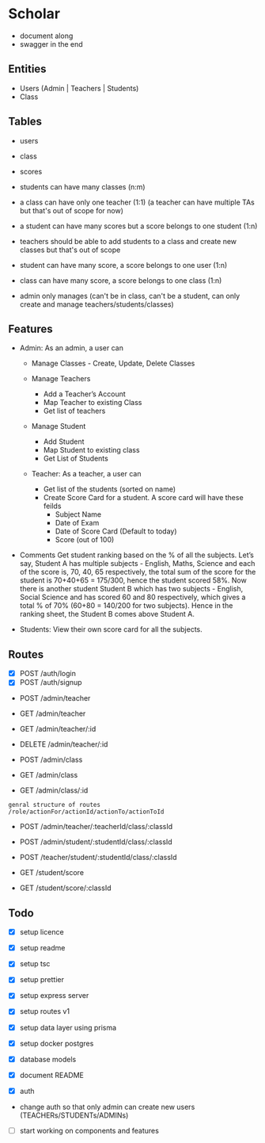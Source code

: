 # Scholar

- document along
- swagger in the end

## Entities

- Users (Admin | Teachers | Students)
- Class

## Tables

- users
- class
- scores

- students can have many classes (n:m)
- a class can have only one teacher (1:1) (a teacher can have multiple TAs but that's out of scope for now)
- a student can have many scores but a score belongs to one student (1:n)
- teachers should be able to add students to a class and create new classes but that's out of scope
- student can have many score, a score belongs to one user (1:n)
- class can have many score, a score belongs to one class (1:n)

- admin only manages (can't be in class, can't be a student, can only create and manage teachers/students/classes)

## Features

- Admin: As an admin, a user can

  - Manage Classes - Create, Update, Delete Classes
  - Manage Teachers
    - Add a Teacher’s Account
    - Map Teacher to existing Class
    - Get list of teachers

  - Manage Student
    - Add Student
    - Map Student to existing class
    - Get List of Students

  - Teacher: As a teacher, a user can
    - Get list of the students (sorted on name)
    - Create Score Card for a student. A score card will have these feilds
      - Subject Name
      - Date of Exam
      - Date of Score Card (Default to today)
      - Score (out of 100)

- Comments
  Get student ranking based on the % of all the subjects. Let’s say, Student A has
  multiple subjects - English, Maths, Science and each of the score is, 70, 40, 65
  respectively, the total sum of the score for the student is 70+40+65 = 175/300,
  hence the student scored 58%. Now there is another student Student B which
  has two subjects - English, Social Science and has scored 60 and 80
  respectively, which gives a total % of 70% (60+80 = 140/200 for two subjects).
  Hence in the ranking sheet, the Student B comes above Student A.

- Students: View their own score card for all the subjects.

## Routes

-   [x] POST     /auth/login
-   [x] POST     /auth/signup

-   POST     /admin/teacher
-   GET      /admin/teacher
-   GET      /admin/teacher/:id
-   DELETE   /admin/teacher/:id

-   POST     /admin/class
-   GET      /admin/class
-   GET      /admin/class/:id

  `genral structure of routes /role/actionFor/actionId/actionTo/actionToId`

-   POST   /admin/teacher/:teacherId/class/:classId
-   POST   /admin/student/:studentId/class/:classId

-   POST   /teacher/student/:studentId/class/:classId

-   GET    /student/score
-   GET    /student/score/:classId

## Todo

- [x] setup licence
- [x] setup readme

- [x] setup tsc
- [x] setup prettier

- [x] setup express server
- [x] setup routes v1

- [x] setup data layer using prisma
- [x] setup docker postgres
- [x] database models
- [x] document README

- [x] auth
- change auth so that only admin can create new users (TEACHERs/STUDENTs/ADMINs)

- [ ] start working on components and features




